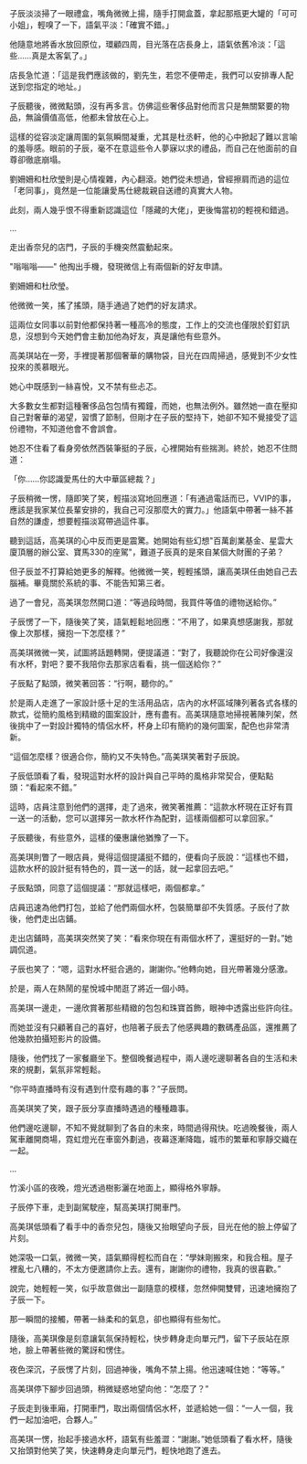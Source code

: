 子辰淡淡掃了一眼禮盒，嘴角微微上揚，隨手打開盒蓋，拿起那瓶更大罐的「可可小姐」，輕嗅了一下，語氣平淡：「確實不錯。」

他隨意地將香水放回原位，環顧四周，目光落在店長身上，語氣依舊冷淡：「這些……真是太客氣了。」

店長急忙道：「這是我們應該做的，劉先生，若您不便帶走，我們可以安排專人配送到您指定的地址。」

子辰聽後，微微點頭，沒有再多言。仿佛這些奢侈品對他而言只是無關緊要的物品，無論價值高低，他都未曾放在心上。

這樣的從容淡定讓周圍的氣氛瞬間凝重，尤其是杜丞軒，他的心中掀起了難以言喻的羞辱感。眼前的子辰，毫不在意這些令人夢寐以求的禮品，而自己在他面前的自尊卻徹底崩塌。

劉姍姍和杜欣瑩則是心情複雜，內心翻滾。她們從未想過，曾經擦肩而過的這位「老同事」，竟然是一位能讓愛馬仕總裁親自送禮的真實大人物。

此刻，兩人幾乎恨不得重新認識這位「隱藏的大佬」，更後悔當初的輕視和錯過。

...

走出香奈兒的店門，子辰的手機突然震動起來。

"嗡嗡嗡——" 他掏出手機，發現微信上有兩個新的好友申請。

劉姍姍和杜欣瑩。

他微微一笑，搖了搖頭，隨手通過了她們的好友請求。

這兩位女同事以前對他都保持著一種高冷的態度，工作上的交流也僅限於釘釘訊息，沒想到今天她們會主動加他為好友，真是讓他有些意外。

高美琪站在一旁，手裡提著那個奢華的購物袋，目光在四周掃過，感覺到不少女性投來的羨慕眼光。

她心中既感到一絲喜悅，又不禁有些忐忑。

大多數女生都對這種奢侈品包包情有獨鐘，而她，也無法例外。雖然她一直在壓抑自己對奢華的渴望，習慣了節制，但剛才在子辰的堅持下，她卻不知不覺接受了這份禮物，不知道他會不會誤會。

她忍不住看了看身旁依然西裝筆挺的子辰，心裡開始有些揣測。終於，她忍不住問道：

「你……你認識愛馬仕的大中華區總裁？」

子辰稍微一愣，隨即笑了笑，輕描淡寫地回應道：「有通過電話而已，VVIP的事，應該是我家某位長輩安排的，我自己可沒那麼大的實力。」他語氣中帶著一絲不甚自然的謙虛，想要輕描淡寫帶過這件事。

聽到這話，高美琪的心中反而更是震驚。她開始有些幻想"百萬創業基金、星雲大廈頂層的辦公室、寶馬330的座駕"，難道子辰真的是來自某個大財團的子弟？

但子辰並不打算給她更多的解釋。他微微一笑，輕輕搖頭，讓高美琪任由她自己去腦補。畢竟關於系統的事、不能告知第三者。

過了一會兒，高美琪忽然開口道：“等過段時間，我買件等值的禮物送給你。”

子辰愣了一下，隨後笑了笑，語氣輕鬆地回應：“不用了，如果真想感謝我，那就像上次那樣，擁抱一下怎麼樣？”

高美琪微微一笑，試圖將話題轉開，便提議道：“對了，我聽說你在公司好像還沒有水杯，對吧？要不我陪你去那家店看看，挑一個送給你？”

子辰點了點頭，微笑著回答：“行啊，聽你的。”

於是兩人走進了一家設計感十足的生活用品店，店內的水杯區域陳列著各式各樣的款式，從簡約風格到精緻的圖案設計，應有盡有。高美琪隨意地掃視著陳列架，然後挑中了一對設計獨特的情侶水杯，杯身上印有簡約的幾何圖案，配色也非常清新。

“這個怎麼樣？很適合你，簡約又不失特色。”高美琪笑著對子辰說。

子辰低頭看了看，發現這對水杯的設計與自己平時的風格非常契合，便點點頭：“看起來不錯。”

這時，店員注意到他們的選擇，走了過來，微笑著推薦：“這款水杯現在正好有買一送一的活動，您可以選擇另一款水杯作為配對，這樣兩個都可以拿回家。”

子辰聽後，有些意外，這樣的優惠讓他猶豫了一下。

高美琪則瞥了一眼店員，覺得這個提議挺不錯的，便看向子辰說：“這樣也不錯，這款水杯的設計挺有特色的，買一送一的話，就一起拿回去吧。”

子辰點頭，同意了這個提議：“那就這樣吧，兩個都拿。”

店員迅速為他們打包，並給了他們兩個水杯，包裝簡單卻不失質感。子辰付了款後，他們走出店鋪。

走出店鋪時，高美琪突然笑了笑：“看來你現在有兩個水杯了，還挺好的一對。”她調侃道。

子辰也笑了：“嗯，這對水杯挺合適的，謝謝你。”他轉向她，目光帶著幾分感激。

於是，兩人在熱鬧的星悅城中閒逛了將近一個小時。

高美琪一邊走，一邊欣賞著那些精緻的包包和珠寶首飾，眼神中透露出些許向往。

而她並沒有只顧著自己的喜好，也陪著子辰去了他感興趣的數碼產品區，還推薦了他幾款拍攝短影片的設備。

隨後，他們找了一家餐廳坐下。整個晚餐過程中，兩人邊吃邊聊著各自的生活和未來的規劃，氣氛非常輕鬆。

“你平時直播時有沒有遇到什麼有趣的事？”子辰問。

高美琪笑了笑，跟子辰分享直播時遇過的種種趣事。

他們邊吃邊聊，不知不覺就聊到了各自的未來，時間過得飛快。吃過晚餐後，兩人駕車離開商場，霓虹燈光在車窗外劃過，夜幕逐漸降臨，城市的繁華和寧靜交織在一起。

...

竹溪小區的夜晚，燈光透過樹影灑在地面上，顯得格外寧靜。

子辰停下車，走到副駕駛座，幫高美琪打開車門。

高美琪低頭看了看手中的香奈兒包，隨後又抬眼望向子辰，目光在他的臉上停留了片刻。

她深吸一口氣，微微一笑，語氣顯得輕松而自在：“學妹剛搬來，和我合租。屋子裡亂七八糟的，不太方便邀請你上去。還有，謝謝你的禮物，我真的很喜歡。”

說完，她輕輕一笑，似乎故意做出一副隨意的模樣，忽然伸開雙臂，迅速地擁抱了子辰一下。

那一瞬間的接觸，帶著一絲柔和的氣息，卻也顯得有些匆忙。

隨後，高美琪像是刻意讓氣氛保持輕松，快步轉身走向單元門，留下子辰站在原地，臉上帶著些微的驚訝和愣住。

夜色深沉，子辰愣了片刻，回過神後，嘴角不禁上揚。他迅速喊住她：“等等。”

高美琪停下腳步回過頭，稍微疑惑地望向他：“怎麼了？”

子辰走到後車廂，打開車門，取出兩個情侶水杯，並遞給她一個：“一人一個，我們一起加油吧，合夥人。”

高美琪一愣，抬起手接過水杯，語氣有些羞澀：“謝謝。”她低頭看了看水杯，隨後又抬頭對他笑了笑，快速轉身走向單元門，輕快地跑了進去。